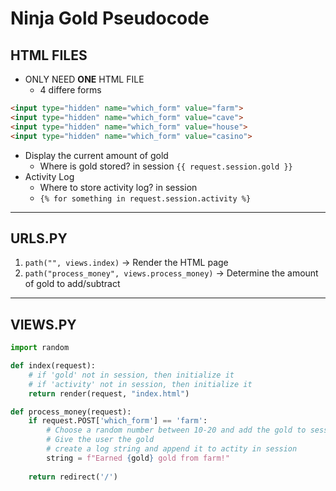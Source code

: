 # Ninja Gold Pseudocode

## HTML FILES

- ONLY NEED **ONE** HTML FILE
  - 4 differe forms
```html
<input type="hidden" name="which_form" value="farm">
<input type="hidden" name="which_form" value="cave">
<input type="hidden" name="which_form" value="house">
<input type="hidden" name="which_form" value="casino">
```
- Display the current amount of gold
  - Where is gold stored? in session `{{ request.session.gold }}`
- Activity Log
  - Where to store activity log? in session
  - `{% for something in request.session.activity %}`

---
## URLS.PY

1. `path("", views.index)` -> Render the HTML page
2. `path("process_money", views.process_money)` -> Determine the amount of gold to add/subtract

---
## VIEWS.PY

```py
import random

def index(request):
    # if 'gold' not in session, then initialize it
    # if 'activity' not in session, then initialize it
    return render(request, "index.html")

def process_money(request):
    if request.POST['which_form'] == 'farm':
        # Choose a random number between 10-20 and add the gold to session
        # Give the user the gold
        # create a log string and append it to actity in session
        string = f"Earned {gold} gold from farm!"
    
    return redirect('/')
```


